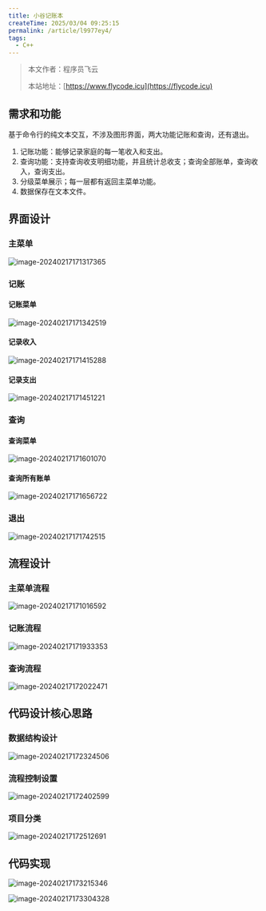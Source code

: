 ```yaml
---
title: 小谷记账本
createTime: 2025/03/04 09:25:15
permalink: /article/l9977ey4/
tags:
  - C++
---
```

> 本文作者：程序员飞云
>
> 本站地址：[https://www.flycode.icu](https://flycode.icu)



## 需求和功能

基于命令行的纯文本交互，不涉及图形界面，两大功能记账和查询，还有退出。

1. 记账功能：能够记录家庭的每一笔收入和支出。
2. 查询功能：支持查询收支明细功能，并且统计总收支；查询全部账单，查询收入，查询支出。
3. 分级菜单展示；每一层都有返回主菜单功能。
4. 数据保存在文本文件。



## 界面设计

### 主菜单

![image-20240217171317365](https://flycodeu-1314556962.cos.ap-nanjing.myqcloud.com//codeCenterImg/image-20240217171317365.png)





### 记账

#### 记账菜单

![image-20240217171342519](https://flycodeu-1314556962.cos.ap-nanjing.myqcloud.com//codeCenterImg/image-20240217171342519.png)



#### 记录收入

![image-20240217171415288](https://flycodeu-1314556962.cos.ap-nanjing.myqcloud.com//codeCenterImg/image-20240217171415288.png)



#### 记录支出

![image-20240217171451221](https://flycodeu-1314556962.cos.ap-nanjing.myqcloud.com//codeCenterImg/image-20240217171451221.png)



### 查询

#### 查询菜单

![image-20240217171601070](https://flycodeu-1314556962.cos.ap-nanjing.myqcloud.com//codeCenterImg/image-20240217171601070.png)

#### 查询所有账单

![image-20240217171656722](https://flycodeu-1314556962.cos.ap-nanjing.myqcloud.com//codeCenterImg/image-20240217171656722.png)



### 退出

![image-20240217171742515](https://flycodeu-1314556962.cos.ap-nanjing.myqcloud.com//codeCenterImg/image-20240217171742515.png)

## 流程设计

### 主菜单流程

![image-20240217171016592](https://flycodeu-1314556962.cos.ap-nanjing.myqcloud.com//codeCenterImg/image-20240217171016592.png)

### 记账流程

![image-20240217171933353](https://flycodeu-1314556962.cos.ap-nanjing.myqcloud.com//codeCenterImg/image-20240217171933353.png)



### 查询流程

![image-20240217172022471](https://flycodeu-1314556962.cos.ap-nanjing.myqcloud.com//codeCenterImg/image-20240217172022471.png)



## 代码设计核心思路

### 数据结构设计

![image-20240217172324506](https://flycodeu-1314556962.cos.ap-nanjing.myqcloud.com//codeCenterImg/image-20240217172324506.png)

### 流程控制设置

![image-20240217172402599](https://flycodeu-1314556962.cos.ap-nanjing.myqcloud.com//codeCenterImg/image-20240217172402599.png)

### 项目分类

![image-20240217172512691](https://flycodeu-1314556962.cos.ap-nanjing.myqcloud.com//codeCenterImg/image-20240217172512691.png)





## 代码实现

![image-20240217173215346](https://flycodeu-1314556962.cos.ap-nanjing.myqcloud.com//codeCenterImg/image-20240217173215346.png)

![image-20240217173304328](https://flycodeu-1314556962.cos.ap-nanjing.myqcloud.com//codeCenterImg/image-20240217173304328.png)
